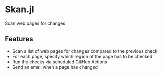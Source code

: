 # Skan.jl

**<WORK IN PROGRESS.>**

Scan web pages for changes

## Features

- Scan a list of web pages for changes compared to the previous check
- For each page, specify which region of the page has to be checked
- Run the checks via scheduled GitHub Actions
- Send an email when a page has changed
